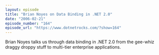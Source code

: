 ```yaml
---
layout: episode
title: "Brian Noyes on Data Binding in .NET 2.0"
date: "2006-02-21"
episode_number: "164"
episode_url: "https://www.dotnetrocks.com/?show=164"
---
```


Brian Noyes talks us through data binding in .NET 2.0 from the gee-whiz draggy droppy stuff to multi-tier enterprise applications.
